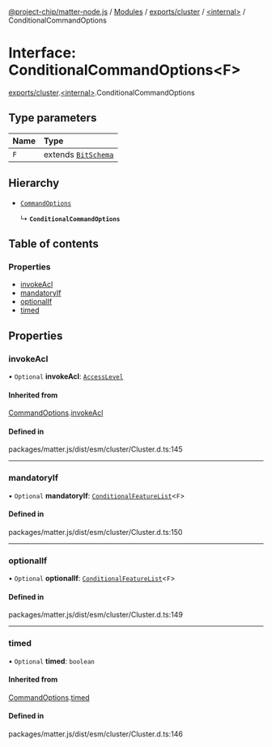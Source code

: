 [@project-chip/matter-node.js](../README.md) / [Modules](../modules.md) / [exports/cluster](../modules/exports_cluster.md) / [\<internal\>](../modules/exports_cluster._internal_.md) / ConditionalCommandOptions

# Interface: ConditionalCommandOptions\<F\>

[exports/cluster](../modules/exports_cluster.md).[\<internal\>](../modules/exports_cluster._internal_.md).ConditionalCommandOptions

## Type parameters

| Name | Type |
| :------ | :------ |
| `F` | extends [`BitSchema`](../modules/exports_schema.md#bitschema) |

## Hierarchy

- [`CommandOptions`](exports_cluster._internal_.CommandOptions.md)

  ↳ **`ConditionalCommandOptions`**

## Table of contents

### Properties

- [invokeAcl](exports_cluster._internal_.ConditionalCommandOptions.md#invokeacl)
- [mandatoryIf](exports_cluster._internal_.ConditionalCommandOptions.md#mandatoryif)
- [optionalIf](exports_cluster._internal_.ConditionalCommandOptions.md#optionalif)
- [timed](exports_cluster._internal_.ConditionalCommandOptions.md#timed)

## Properties

### invokeAcl

• `Optional` **invokeAcl**: [`AccessLevel`](../enums/exports_cluster.AccessLevel.md)

#### Inherited from

[CommandOptions](exports_cluster._internal_.CommandOptions.md).[invokeAcl](exports_cluster._internal_.CommandOptions.md#invokeacl)

#### Defined in

packages/matter.js/dist/esm/cluster/Cluster.d.ts:145

___

### mandatoryIf

• `Optional` **mandatoryIf**: [`ConditionalFeatureList`](../modules/exports_cluster.md#conditionalfeaturelist)\<`F`\>

#### Defined in

packages/matter.js/dist/esm/cluster/Cluster.d.ts:150

___

### optionalIf

• `Optional` **optionalIf**: [`ConditionalFeatureList`](../modules/exports_cluster.md#conditionalfeaturelist)\<`F`\>

#### Defined in

packages/matter.js/dist/esm/cluster/Cluster.d.ts:149

___

### timed

• `Optional` **timed**: `boolean`

#### Inherited from

[CommandOptions](exports_cluster._internal_.CommandOptions.md).[timed](exports_cluster._internal_.CommandOptions.md#timed)

#### Defined in

packages/matter.js/dist/esm/cluster/Cluster.d.ts:146
